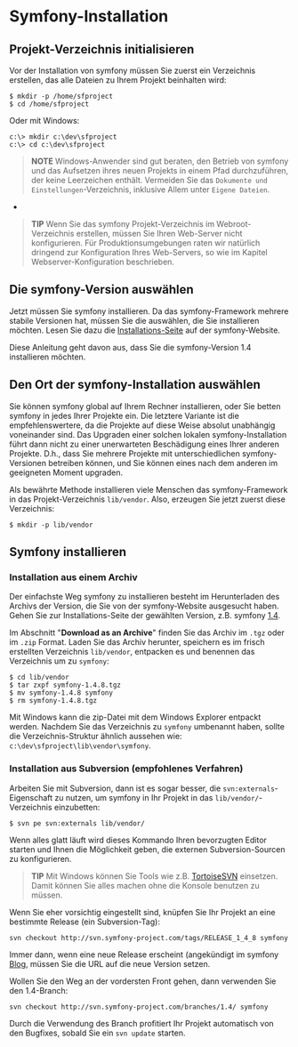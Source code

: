 Symfony-Installation
====================

Projekt-Verzeichnis initialisieren
----------------------------------

Vor der Installation von symfony müssen Sie zuerst ein Verzeichnis erstellen, 
das alle Dateien zu Ihrem Projekt beinhalten wird:

    $ mkdir -p /home/sfproject
    $ cd /home/sfproject

Oder mit Windows:

    c:\> mkdir c:\dev\sfproject
    c:\> cd c:\dev\sfproject

>**NOTE**
>Windows-Anwender sind gut beraten, den Betrieb von symfony und das Aufsetzen 
>ihres neuen Projekts in einem Pfad durchzuführen, der keine Leerzeichen 
>enthält. Vermeiden Sie das `Dokumente und Einstellungen`-Verzeichnis, inklusive 
>Allem unter `Eigene Dateien`.

-

>**TIP**
>Wenn Sie das symfony Projekt-Verzeichnis im Webroot-Verzeichnis erstellen, 
>müssen Sie Ihren Web-Server nicht konfigurieren. Für Produktionsumgebungen 
>raten wir natürlich dringend zur Konfiguration Ihres Web-Servers, so wie im 
>Kapitel Webserver-Konfiguration beschrieben.

Die symfony-Version auswählen
-----------------------------

Jetzt müssen Sie symfony installieren. Da das symfony-Framework mehrere stabile 
Versionen hat, müssen Sie die auswählen, die Sie installieren möchten. Lesen Sie 
dazu die [Installations-Seite](http://www.symfony-project.org/installation) auf 
der symfony-Website.

Diese Anleitung geht davon aus, dass Sie die symfony-Version 1.4 installieren möchten.

Den Ort der symfony-Installation auswählen
------------------------------------------

Sie können symfony global auf Ihrem Rechner installieren, oder Sie betten 
symfony in jedes Ihrer Projekte ein. Die letztere Variante ist die 
empfehlenswertere, da die Projekte auf diese Weise absolut unabhängig 
voneinander sind. Das Upgraden einer solchen lokalen symfony-Installation führt 
dann nicht zu einer unerwarteten Beschädigung eines Ihrer anderen Projekte. 
D.h., dass Sie mehrere Projekte mit unterschiedlichen symfony-Versionen 
betreiben können, und Sie können eines nach dem anderen im geeigneten Moment 
upgraden.

Als bewährte Methode installieren viele Menschen das symfony-Framework in das 
Projekt-Verzeichnis `lib/vendor`. Also, erzeugen Sie jetzt zuerst diese 
Verzeichnis:

    $ mkdir -p lib/vendor

Symfony installieren
--------------------

### Installation aus einem Archiv

Der einfachste Weg symfony zu installieren besteht im Herunterladen des Archivs 
der Version, die Sie von der symfony-Website ausgesucht haben. Gehen Sie zur 
Installations-Seite der gewählten Version, z.B. symfony 
[1.4](http://www.symfony-project.org/installation/1_4).

Im Abschnitt "**Download as an Archive**" finden Sie das Archiv im `.tgz` oder im `.zip` 
Format. Laden Sie das Archiv herunter, speichern es im frisch erstellten 
Verzeichnis `lib/vendor`, entpacken es und benennen das Verzeichnis um zu 
`symfony`:

    $ cd lib/vendor
    $ tar zxpf symfony-1.4.8.tgz
    $ mv symfony-1.4.8 symfony
    $ rm symfony-1.4.8.tgz

Mit Windows kann die zip-Datei mit dem Windows Explorer entpackt werden. Nachdem 
Sie das Verzeichnis zu `symfony` umbenannt haben, sollte die Verzeichnis-Struktur 
ähnlich aussehen wie: `c:\dev\sfproject\lib\vendor\symfony`.

### Installation aus Subversion (empfohlenes Verfahren)

Arbeiten Sie mit Subversion, dann ist es sogar besser, die 
`svn:externals`-Eigenschaft zu nutzen, um symfony in Ihr Projekt in das 
`lib/vendor/`-Verzeichnis einzubetten:

    $ svn pe svn:externals lib/vendor/

Wenn alles glatt läuft wird dieses Kommando Ihren bevorzugten Editor starten und 
Ihnen die Möglichkeit geben, die externen Subversion-Sourcen zu konfigurieren.

>**TIP**
>Mit Windows können Sie Tools wie z.B. [TortoiseSVN](http://tortoisesvn.net/) 
>einsetzen. Damit können Sie alles machen ohne die Konsole benutzen zu müssen.

Wenn Sie eher vorsichtig eingestellt sind, knüpfen Sie Ihr Projekt an eine 
bestimmte Release (ein Subversion-Tag):

    svn checkout http://svn.symfony-project.com/tags/RELEASE_1_4_8 symfony

Immer dann, wenn eine neue Release erscheint (angekündigt im symfony 
[Blog](http://www.symfony-project.org/blog/), müssen Sie die URL auf die neue 
Version setzen.

Wollen Sie den Weg an der vordersten Front gehen, dann verwenden Sie den 
1.4-Branch:

    svn checkout http://svn.symfony-project.com/branches/1.4/ symfony

Durch die Verwendung des Branch profitiert Ihr Projekt automatisch von den 
Bugfixes, sobald Sie ein `svn update` starten.

